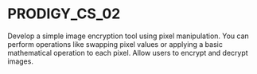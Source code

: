 # PRODIGY_CS_02

Develop a simple image encryption tool using pixel manipulation. You can perform operations like swapping pixel values or applying a basic mathematical operation to each pixel. Allow users to encrypt and decrypt images. 
